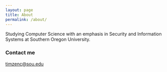 ```yaml
---
layout: page
title: About
permalink: /about/
---
```


Studying Computer Science with an emphasis in Security and Information Systems at Southern Oregon University. 


### Contact me

[timzenc@sou.edu](mailto:timzenc@sou.edu)
